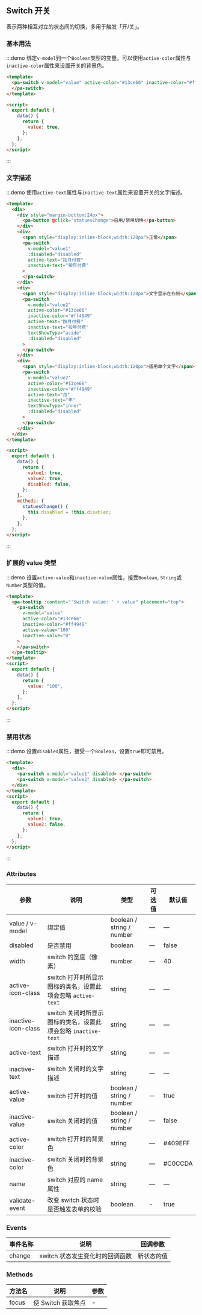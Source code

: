 ## Switch 开关

表示两种相互对立的状态间的切换，多用于触发「开/关」。

### 基本用法

:::demo 绑定`v-model`到一个`Boolean`类型的变量。可以使用`active-color`属性与`inactive-color`属性来设置开关的背景色。

```html
<template>
  <pa-switch v-model="value" active-color="#13ce66" inactive-color="#ff4949">
  </pa-switch>
</template>

<script>
  export default {
    data() {
      return {
        value: true,
      };
    },
  };
</script>
```

:::

### 文字描述

:::demo 使用`active-text`属性与`inactive-text`属性来设置开关的文字描述。

```html
<template>
  <div>
    <div style="margin-bottom:24px">
      <pa-button @click="statuesChange">启用/禁用切换</pa-button>
    </div>
    <div>
      <span style="display:inline-block;width:120px">正常</span>
      <pa-switch
        v-model="value1"
        :disabled="disabled"
        active-text="按月付费"
        inactive-text="按年付费"
      >
      </pa-switch>
    </div>
    <div>
      <span style="display:inline-block;width:120px">文字显示在右侧</span>
      <pa-switch
        v-model="value2"
        active-color="#13ce66"
        inactive-color="#ff4949"
        active-text="按月付费"
        inactive-text="按年付费"
        textShowType="aside"
        :disabled="disabled"
      >
      </pa-switch>
    </div>
    <div>
      <span style="display:inline-block;width:120px">适用单个文字</span>
      <pa-switch
        v-model="value2"
        active-color="#13ce66"
        inactive-color="#ff4949"
        active-text="月"
        inactive-text="年"
        textShowType="inner"
        :disabled="disabled"
      >
      </pa-switch>
    </div>
  </div>
</template>

<script>
  export default {
    data() {
      return {
        value1: true,
        value2: true,
        disabled: false,
      };
    },
    methods: {
      statuesChange() {
        this.disabled = !this.disabled;
      },
    },
  };
</script>
```

:::

### 扩展的 value 类型

:::demo 设置`active-value`和`inactive-value`属性，接受`Boolean`, `String`或`Number`类型的值。

```html
<template>
  <pa-tooltip :content="'Switch value: ' + value" placement="top">
    <pa-switch
      v-model="value"
      active-color="#13ce66"
      inactive-color="#ff4949"
      active-value="100"
      inactive-value="0"
    >
    </pa-switch>
  </pa-tooltip>
</template>
<script>
  export default {
    data() {
      return {
        value: "100",
      };
    },
  };
</script>
```

:::

### 禁用状态

:::demo 设置`disabled`属性，接受一个`Boolean`，设置`true`即可禁用。

```html
<template>
  <div>
    <pa-switch v-model="value1" disabled> </pa-switch>
    <pa-switch v-model="value2" disabled> </pa-switch>
  </div>
</template>
<script>
  export default {
    data() {
      return {
        value1: true,
        value2: false,
      };
    },
  };
</script>
```

:::

### Attributes

| 参数                | 说明                                                          | 类型                      | 可选值 | 默认值  |
| ------------------- | ------------------------------------------------------------- | ------------------------- | ------ | ------- |
| value / v-model     | 绑定值                                                        | boolean / string / number | —      | —       |
| disabled            | 是否禁用                                                      | boolean                   | —      | false   |
| width               | switch 的宽度（像素）                                         | number                    | —      | 40      |
| active-icon-class   | switch 打开时所显示图标的类名，设置此项会忽略 `active-text`   | string                    | —      | —       |
| inactive-icon-class | switch 关闭时所显示图标的类名，设置此项会忽略 `inactive-text` | string                    | —      | —       |
| active-text         | switch 打开时的文字描述                                       | string                    | —      | —       |
| inactive-text       | switch 关闭时的文字描述                                       | string                    | —      | —       |
| active-value        | switch 打开时的值                                             | boolean / string / number | —      | true    |
| inactive-value      | switch 关闭时的值                                             | boolean / string / number | —      | false   |
| active-color        | switch 打开时的背景色                                         | string                    | —      | #409EFF |
| inactive-color      | switch 关闭时的背景色                                         | string                    | —      | #C0CCDA |
| name                | switch 对应的 name 属性                                       | string                    | —      | —       |
| validate-event      | 改变 switch 状态时是否触发表单的校验                          | boolean                   | -      | true    |

### Events

| 事件名称 | 说明                            | 回调参数   |
| -------- | ------------------------------- | ---------- |
| change   | switch 状态发生变化时的回调函数 | 新状态的值 |

### Methods

| 方法名 | 说明               | 参数 |
| ------ | ------------------ | ---- |
| focus  | 使 Switch 获取焦点 | -    |
